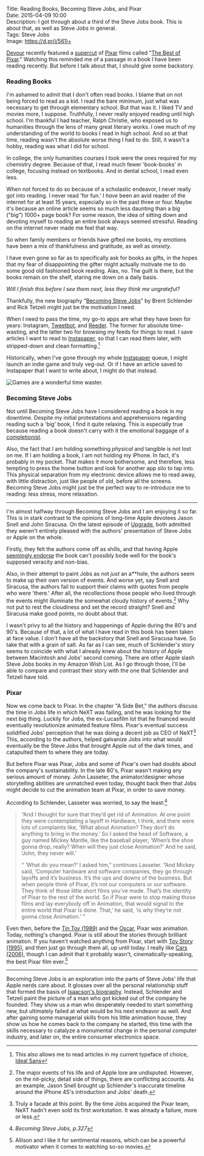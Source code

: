 Title: Reading Books, Becoming Steve Jobs, and Pixar  
Date: 2015-04-09 10:00  
Description: I got through about a third of the Steve Jobs book. This is about that, as well as Steve Jobs in general.  
Tags: Steve Jobs  
Image: https://d.pr/i/561i+  

[Devour][1] recently featured a [supercut][2] of [Pixar][3] films called "[The Best of Pixar][4]." Watching this reminded me of a passage in a book I have been reading recently. But before I talk about that, I should give some backstory.

### Reading Books

I'm ashamed to admit that I don't often read books. I blame that on not being forced to read as a kid. I read the bare minimum, just what was necessary to get through elementary school. But that was it. I liked TV and movies more, I suppose. Truthfully, I never really enjoyed reading until high school. I'm thankful I had teacher, Ralph Christie, who exposed us to humanities through the lens of many great literary works. I owe much of my understanding of the world to books I read in high school. And so at that time, reading wasn't the absolute worse thing I had to do. Still, it wasn't a hobby, reading was what I did for school.  

In college, the only humanities courses I took were the ones required for my chemistry degree. Because of that, I read much fewer 'book-books' in college, focusing instead on textbooks. And in dental school, I read even less.

When not forced to do so because of a scholastic endeavor, I never really got into reading. I never read 'for fun.' I *have* been an avid reader of the internet for at least 15 years, especially so in the past three or four. Maybe it's because an online article seems so much less daunting than a big ("big") 1000+ page book? For some reason, the idea of sitting down and devoting myself to reading an entire book always seemed stressful. Reading on the internet never made me feel that way.

So when family members or friends have gifted me books, my emotions have been a mix of thankfulness and gratitude, as well as *anxiety*.

I have even gone so far as to specifically ask for books as gifts, in the hopes that my fear of disappointing the gifter might actually motivate me to do some good old fashioned book reading. Alas, no. The guilt is there, but the books remain on the shelf, staring me down on a daily basis. 

<p><em class="takeHome">Will I finish this before I see them next, less they think me ungrateful?</em></p>

Thankfully, the new biography "[Becoming Steve Jobs][5]" by Brent Schlender and Rick Tetzeli might just be the motivation I need.

When I need to pass the time, my go-to apps are what they have been for years: Instagram, [Tweetbot][6], and [Reeder][7]. The former for absolute time-wasting, and the latter two for browsing my feeds for things to read. I save articles I want to read to [Instapaper][8], so that I can read them later, with stripped-down and clean formatting.[^1]

Historically, when I've gone through my whole [Instapaper][9] queue, I might launch an indie game and truly veg-out. Or if I have an article saved to Instapaper that I want to write about, I might do that instead.

![Games are a wonderful time waster.](https://d.pr/i/1hDH9+ "Games on my iPhone")
<!-- {.screenshot .iphone} -->

### Becoming Steve Jobs

Not until Becoming Steve Jobs have I considered reading a book in my downtime. Despite my initial protestations and apprehensions regarding reading such a 'big' book, I find it quite relaxing. This is especially true because reading a book doesn't carry with it the emotional baggage of a [completionist][10].

Also, the fact that I am holding something *physical* and tangible is not lost on me. If I am holding a book, I am not holding my iPhone. In fact, it's probably in my pocket. That makes it more bothersome, and therefore, less tempting to press the home button and look for another app silo to tap into. This physical separation from my electronic device allows me to read away, with little distraction, just like people of old, before all the screens. Becoming Steve Jobs might just be the perfect way to re-introduce me to reading: less stress, more relaxation.

***

I'm almost halfway through Becoming Steve Jobs and I am enjoying it so far. This is in stark contrast to the opinions of long-time Apple devotees Jason Snell and John Siracusa. On the latest episode of [Upgrade][11], both admitted they weren't entirely pleased with the authors' presentation of Steve Jobs or Apple on the whole. 

Firstly, they felt the authors come off as shills, and that having Apple [seemingly endorse][12] the book can't possibly bode well for the book's supposed veracity and non-bias.

Also, in their attempt to paint Jobs as not *just* an a**hole, the authors seem to make up their own version of events. And worse yet, say Snell and Siracusa, the authors fail to support their claims with quotes from people who were 'there.' After all, the recollections those people who lived through the events might illuminate the somewhat cloudy history of events.[^2] Why not put to rest the cloudiness and set the record straight? Snell and Siracusa make good points, no doubt about that.

I wasn't privy to all the history and happenings of Apple during the 80's and 90's. Because of that, a lot of what I have read in this book has been taken at face value. I don't have all the backstory that Snell and Siracusa have. So take that with a grain of salt. As far as I can see, much of Schlender's story seems to coincide with what I already knew about the history of Apple between Macintosh and Jobs' second coming. There are other Apple slash Steve Jobs books in my Amazon Wish List. As I go through those, I'll be able to compare and contrast their story with the one that Schlender and Tetzeli have told.

### Pixar

Now we come back to Pixar. In the chapter "A Side Bet," the authors discuss the time in Jobs life in which NeXT was failing, and he was looking for the next big thing. Luckily for Jobs, the ex-Lucasfilm lot that he financed would eventually revolutionize animated feature films. Pixar's eventual success solidified Jobs' perception that he was doing a decent job as CEO of NeXT[^3] This, according to the authors, helped galvanize Jobs into what would eventually be the Steve Jobs that brought Apple out of the dark times, and catapulted them to where they are today.

But before Pixar was Pixar, Jobs and some of Pixar's own had doubts about the company's sustainability. In the late 80's, Pixar wasn't making any serious amount of money. John Lasseter, the animator/designer whose storytelling abilities are unmatched even today, thought back then that Jobs might decide to cut the animation team at Pixar, in order to save money.

According to Schlender, Lasseter was worried, to say the least:[^4]

> “And I thought for sure that they’d get rid of Animation. At one point they were contemplating a layoff in Hardware, I think, and there were lots of complaints like, ‘What about Animation? They don’t do anything to bring in the money.’ So I asked the head of Software, a guy named Mickey Mantle, like the baseball player, ‘When’s the shoe gonna drop, really? When will they just close Animation?’ And he said, ‘John, they never will.’
> 
> “ ‘What do you mean?’ I asked him,” continues Lasseter. “And Mickey said, ‘Computer hardware and software companies, they go through layoffs and it’s business. It’s the ups and downs of the business. But when people think of Pixar, it’s not our computers or our software. They think of those little short films you’ve made. That’s the identity of Pixar to the rest of the world. So if Pixar were to stop making those films and lay everybody off in Animation, that would signal to the entire world that Pixar is done. That,’ he said, ‘is why they’re not gonna close Animation.’ ”

Even then, before the [Tin Toy (1989)][13] and the [Oscar][14], Pixar *was* animation. Today, nothing's changed. Pixar is still about the stories through brilliant animation. If you haven't watched anything from Pixar, start with [Toy Story (1995)][15], and then just go through them all, up until today. I really like [Cars (2006)][16], though I can admit that it probably wasn't, cinematically-speaking, the best Pixar film ever.[^5]

***

Becoming Steve Jobs is an exploration into the parts of Steve Jobs' life that Apple nerds care about. It glosses over all the personal relationship stuff that formed the basis of [Isaacson's biography][17]. Instead, Schlender and Tetzeli paint the picture of a man who got kicked out of the company he founded. They show us a man who desperately needed to start something new, but ultimately failed at what would be his next endeavor as well. And after gaining some managerial skills from his little animation house, they show us how he comes back to the company he started, this time with the skills necessary to catalyze a monumental change in the personal computer industry, and later on, the entire consumer electronics space.

[^1]: This also allows me to read articles in my current typeface of choice, [Ideal Sans][a]
[^2]: The major events of his life and of Apple lore are undisputed. However, on the nit-picky, detail side of things, there are conflicting accounts. As an example, Jason Snell brought up Schlender's inaccurate timeline around the iPhone 4S's introduction and Jobs' death.
[^3]: Truly a facade at this point. By the time Jobs acquired the Pixar team, NeXT hadn't even sold its first workstation. It was already a failure, more or less.
[^4]: <cite>Becoming Steve Jobs, p.327</cite>
[^5]: Allison and I like it for sentimental reasons, which can be a powerful motivator when it comes to watching so-so movies.

[a]: http://typographica.org/typeface-reviews/ideal-sans/ "Ideal Sans on Typographica"

[1]: http://devour.com/video/best-of-pixar/ "The Best of Pixar"
[2]: http://www.urbandictionary.com/define.php?term=supercut&defid=6174084 "Urban Dictionary: 'supercut'"
[3]: https://en.wikipedia.org/wiki/Pixar "Wikipedia: Pixar"
[4]: https://www.youtube.com/embed/QAF8QAw6R58 "'Best of Pixar Animation'"
[5]: http://www.amazon.com/dp/0385347405/?tag=theov0c-20 "'Becoming Steve Jobs' on Amazon"
[6]: https://itunes.apple.com/us/app/tweetbot-3-for-twitter-iphone/id722294701?at=1l3vx9s "Tweetbot 3 on the App Store"
[7]: https://itunes.apple.com/us/app/reeder-2/id697846300?at=1l3vx9s "Reeder 2 on the App Store"
[8]: https://itunes.apple.com/us/app/instapaper/id288545208?at=1l3vx9s "Instapaper on the App Store"
[9]: https://www.instapaper.com/p/toniwonkanobi "Me on Instapaper"
[10]: http://www.wordnik.com/words/completionist "What's a completionist?"
[11]: http://overca.st/DeCkrTEVE?t=953 "Jason Snell and John Siracusa on 'Becoming Steve Jobs'"
[12]: http://www.macworld.com/article/2900540/apple-gives-stamp-of-approval-to-new-steve-jobs-biography.html "'Becoming Steve Jobs' unofficially approved by Apple executives"
[13]: https://en.wikipedia.org/wiki/Tin_Toy "Wikipedia: 'Tin Toy'"
[14]: http://www.youtube.com/watch?v=lph0JuWv_ko "John Lasseter on winning an Oscar for 'Tin Toy'"
[15]: https://en.wikipedia.org/wiki/Toy_Story "Wikipedia: 'Toy Story'"
[16]: https://en.wikipedia.org/wiki/Cars_(film) "Wikipedia: 'Cars'"
[17]: http://www.amazon.com/Steve-Jobs-Walter-Isaacson/dp/1451648537/ref=la_B000APFLB8_1_2?tag=theov0c-20 "'Steve Jobs' by Walter Isaacson, on Amazon"